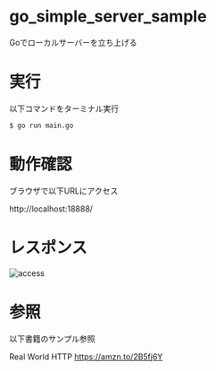 # go_simple_server_sample
Goでローカルサーバーを立ち上げる

# 実行
以下コマンドをターミナル実行
```.sh
$ go run main.go
```

# 動作確認
ブラウザで以下URLにアクセス

http://localhost:18888/


# レスポンス
![access](https://user-images.githubusercontent.com/16248836/84505047-02f99780-acf8-11ea-8abe-08f02e71c313.png)

# 参照
以下書籍のサンプル参照

Real World HTTP
https://amzn.to/2B5fj6Y
